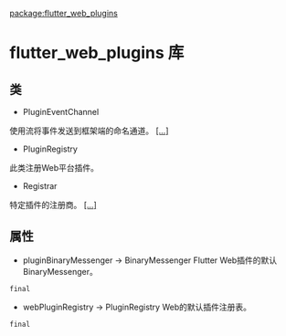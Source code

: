 [package:flutter_web_plugins](https://api.flutter.dev/flutter/package-flutter_web_plugins_flutter_web_plugins/package-flutter_web_plugins_flutter_web_plugins-library.html)

# flutter_web_plugins 库
	
## 类

 - PluginEventChannel<T>

使用流将事件发送到框​​架端的命名通道。 [[...]](https://api.flutter.dev/flutter/package-flutter_web_plugins_flutter_web_plugins/PluginEventChannel-class.html) 

 - PluginRegistry

此类注册Web平台插件。

 - Registrar

特定插件的注册商。 [[...]](https://api.flutter.dev/flutter/package-flutter_web_plugins_flutter_web_plugins/Registrar-class.html)

## 属性
 - pluginBinaryMessenger → BinaryMessenger
Flutter Web插件的默认BinaryMessenger。

`final`

 - webPluginRegistry → PluginRegistry
Web的默认插件注册表。 

`final`